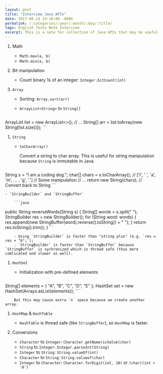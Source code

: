 ```yaml
---
layout: post
title: "Interview Java APIs"
date: 2017-06-14 14:10:00 -0600
permalink: /:categories/:year/:month/:day/:title/
tags: English Techs Note Interview
excerpt: This is a note for collection of Java APIs that may be useful in coding interviews.
---
```


1. Math

    - `Math.max(a, b)`
    - `Math.min(a, b)`

1. Bit manipulation

    - Count binary 1s of an integer: `Integer.bitCount(int)`

1. `Array`

    - Sorting: `Array.sort(arr)`

    - `ArrayList<String>` to `String[]`

        ```java
ArrayList<String> list = new ArrayList<>();
// ...
String[] arr = list.toArray(new String[list.size()]);
        ```

1. `String`

    - `toCharArray()`

        Convert a string to char array. This is useful for string manipulation because `String` is immutable in Java.

        ```java
String s = "I am a coding dog.";
char[] chars = s.toCharArray(); // ['I', ' ', 'a', 'm', ... , 'g', '.']
// Some manipulation
// ...
return new String(chars); // Convert back to String
        ```

    - `StringBuilder` and `StringBuffer`

        ```java
public String reverseWords(String s) {
  String[] words = s.split(" ");
  StringBuilder res = new StringBuilder();
  for (String word: words) {
          res.append(new StringBuffer(word).reverse().toString() + " ");
  }
  return res.toString().trim();
}
        ```

        - Using `StringBuilder` is faster than "string plus" (e.g. `res = res + "b";`);
        - `StringBuilder` is faster than `StringBuffer` because `StringBuffer` is sychronized which is thread safe (thus more comlicated and slower as well).

1. `HashSet`

    - Initialization with pre-defined elements

        ```java
String[] elements = { "A", "B", "C", "D", "E" };
HashSet set = new HashSet(Arrays.asList(elements));
        ```

        But this may cause extra `n` space because we create another array.

1. `HashMap` & `HashTable`

    - `HashTable` is thread safe (like `StringBuffer`), so `HashMap` is faster.

1. Conversions

    - `Character` to `Integer`: `Character.getNumericValue(char)`
    - `String` to `Integer`: `Integer.parseInt(String)`
    - `Integer` to `String`: `String.valueOf(int)`
    - `Character` to `String`: `String.valueof(char)`
    - `Integer` to `Character`: `Character.forDigit(int, 10)` or `(char)(int + '0')`
